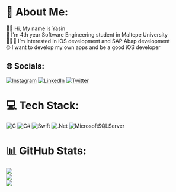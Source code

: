 # 💫 About Me:
👋🏻 Hi, My name is Yasin<br>🏫 I'm 4th year Software Engineering student in Maltepe University<br>👨🏼‍💻 I’m interested in iOS development and SAP Abap development<br>🤓 I want to develop my own apps and be a good iOS developer


## 🌐 Socials:
[![Instagram](https://img.shields.io/badge/Instagram-%23E4405F.svg?logo=Instagram&logoColor=white)](https://instagram.com/https://www.instagram.com/yasincevikry/) [![LinkedIn](https://img.shields.io/badge/LinkedIn-%230077B5.svg?logo=linkedin&logoColor=white)](https://linkedin.com/in/https://www.linkedin.com/in/yasincevikry/) [![Twitter](https://img.shields.io/badge/Twitter-%231DA1F2.svg?logo=Twitter&logoColor=white)](https://twitter.com/https://twitter.com/yasincevikry) 

# 💻 Tech Stack:
![C](https://img.shields.io/badge/c-%2300599C.svg?style=for-the-badge&logo=c&logoColor=white) ![C#](https://img.shields.io/badge/c%23-%23239120.svg?style=for-the-badge&logo=c-sharp&logoColor=white) ![Swift](https://img.shields.io/badge/swift-F54A2A?style=for-the-badge&logo=swift&logoColor=white) ![.Net](https://img.shields.io/badge/.NET-5C2D91?style=for-the-badge&logo=.net&logoColor=white) ![MicrosoftSQLServer](https://img.shields.io/badge/Microsoft%20SQL%20Sever-CC2927?style=for-the-badge&logo=microsoft%20sql%20server&logoColor=white)
# 📊 GitHub Stats:
![](https://github-readme-stats.vercel.app/api?username=yasincevikry&theme=midnight-purple&hide_border=false&include_all_commits=true&count_private=true)<br/>
![](https://github-readme-streak-stats.herokuapp.com/?user=yasincevikry&theme=midnight-purple&hide_border=false)<br/>
![](https://github-readme-stats.vercel.app/api/top-langs/?username=yasincevikry&theme=midnight-purple&hide_border=false&include_all_commits=true&count_private=true&layout=compact)

<!-- Proudly created with GPRM ( https://gprm.itsvg.in ) -->
